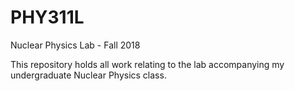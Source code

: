 # PHY311L
Nuclear Physics Lab - Fall 2018

This repository holds all work relating to the lab accompanying my undergraduate Nuclear Physics class.